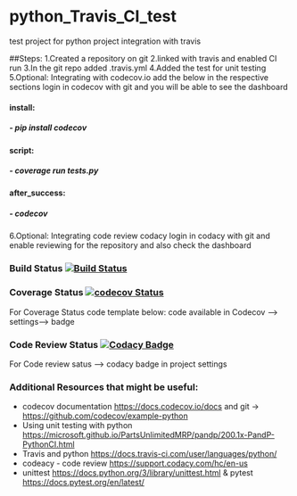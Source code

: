 # python_Travis_CI_test
test project for python project integration with travis

##Steps: 
1.Created a repository on git 
2.linked with travis and enabled CI run
3.In the git repo added .travis.yml
4.Added the test for unit testing 
5.Optional: Integrating with codecov.io add the below in the respective sections 
login in codecov with git and you will be able to see the dashboard
#### install: 
##### - pip install codecov
#### script:
##### - coverage run tests.py
#### after_success:
#####   - codecov
6.Optional: Integrating code review codacy 
login in codacy with git and enable reviewing for the repository and also check the dashboard

### Build Status [![Build Status](https://travis-ci.org/prithvisekhar/python_Travis_CI_test.svg?branch=master)](https://travis-ci.org/prithvisekhar/python_Travis_CI_test)

### Coverage Status [![codecov Status](https://codecov.io/gh/prithvisekhar/python_Travis_CI_test/branch/master/graph/badge.svg)](https://codecov.io/gh/prithvisekhar/python_Travis_CI_test)
For Coverage Status code template below: code available in Codecov --> settings--> badge
### Code Review Status [![Codacy Badge](https://api.codacy.com/project/badge/Grade/733e3759ac334457b30d75329cb2b6a7)](https://www.codacy.com/app/prithvisekhar/python_Travis_CI_test?utm_source=github.com&amp;utm_medium=referral&amp;utm_content=prithvisekhar/python_Travis_CI_test&amp;utm_campaign=Badge_Grade)
For Code review satus --> codacy badge in project settings

### Additional Resources that might be useful: 
* codecov documentation https://docs.codecov.io/docs and git -> https://github.com/codecov/example-python 
* Using unit testing with python https://microsoft.github.io/PartsUnlimitedMRP/pandp/200.1x-PandP-PythonCI.html 
* Travis and python https://docs.travis-ci.com/user/languages/python/ 
* codeacy - code review https://support.codacy.com/hc/en-us 
* unittest https://docs.python.org/3/library/unittest.html & pytest https://docs.pytest.org/en/latest/ 
